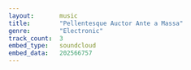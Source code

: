 ```yaml
---
layout:       music
title:        "Pellentesque Auctor Ante a Massa"
genre:        "Electronic"
track_count:  3
embed_type:   soundcloud
embed_data:   202566757
---
```

